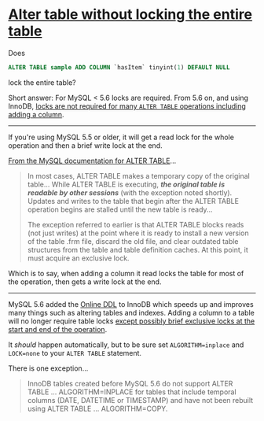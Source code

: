 # [Alter table without locking the entire table](https://stackoverflow.com/questions/35424543/alter-table-without-locking-the-entire-table)

Does

```sql
ALTER TABLE sample ADD COLUMN `hasItem` tinyint(1) DEFAULT NULL
```

lock the entire table?



Short answer: For MySQL < 5.6 locks are required. From 5.6 on, and using InnoDB, [locks are not required for many `ALTER TABLE` operations including adding a column](https://dev.mysql.com/doc/refman/5.6/en/innodb-online-ddl-operations.html).

------

If you're using MySQL 5.5 or older, it will get a read lock for the whole operation and then a brief write lock at the end.

[From the MySQL documentation for ALTER TABLE](https://dev.mysql.com/doc/refman/5.5/en/alter-table.html)...

> In most cases, ALTER TABLE makes a temporary copy of the original table... While ALTER TABLE is executing, ***the original table is readable by other sessions*** (with the exception noted shortly). Updates and writes to the table that begin after the ALTER TABLE operation begins are stalled until the new table is ready...
>
> The exception referred to earlier is that ALTER TABLE blocks reads (not just writes) at the point where it is ready to install a new version of the table .frm file, discard the old file, and clear outdated table structures from the table and table definition caches. At this point, it must acquire an exclusive lock.

Which is to say, when adding a column it read locks the table for most of the operation, then gets a write lock at the end.

------

MySQL 5.6 added the [Online DDL](https://dev.mysql.com/doc/refman/5.6/en/innodb-online-ddl.html) to InnoDB which speeds up and improves many things such as altering tables and indexes. Adding a column to a table will no longer require table locks [except possibly brief exclusive locks at the start and end of the operation](https://dev.mysql.com/doc/refman/5.5/en/innodb-create-index-limitations.html).

It *should* happen automatically, but to be sure set `ALGORITHM=inplace` and `LOCK=none` to your `ALTER TABLE` statement.

There is one exception...

> InnoDB tables created before MySQL 5.6 do not support ALTER TABLE ... ALGORITHM=INPLACE for tables that include temporal columns (DATE, DATETIME or TIMESTAMP) and have not been rebuilt using ALTER TABLE ... ALGORITHM=COPY.